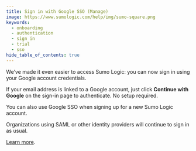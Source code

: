```yaml
---
title: Sign in with Google SSO (Manage)
image: https://www.sumologic.com/help/img/sumo-square.png
keywords:
  - onboarding
  - authentication
  - sign in
  - trial
  - sso
hide_table_of_contents: true    
---
```


We’ve made it even easier to access Sumo Logic: you can now sign in using your Google account credentials.

If your email address is linked to a Google account, just click **Continue with Google** on the sign-in page to authenticate. No setup required.

You can also use Google SSO when signing up for a new Sumo Logic account.

Organizations using SAML or other identity providers will continue to sign in as usual.

[Learn more](/docs/get-started/sign-up/).
